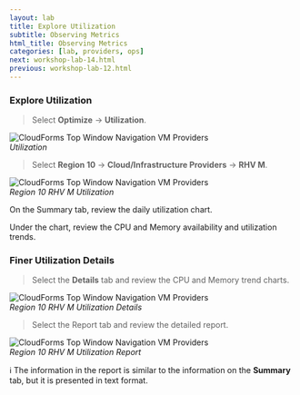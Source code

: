```yaml
---
layout: lab
title: Explore Utilization
subtitle: Observing Metrics
html_title: Observing Metrics
categories: [lab, providers, ops]
next: workshop-lab-14.html
previous: workshop-lab-12.html
---
```


### Explore Utilization

> Select **Optimize** → **Utilization**.

<img alt="CloudForms Top Window Navigation VM Providers" src="{{ site.baseurl }}/www-default/screenshots/cfme-nav-opt-util.png"/><br/>
*Utilization*

> Select **Region 10** → **Cloud/Infrastructure Providers** → **RHV M**.

<img alt="CloudForms Top Window Navigation VM Providers" src="{{ site.baseurl }}/www-default/screenshots/cfme-nav-opt-util-reg10.png"/><br/>
*Region 10 RHV M Utilization*

On the Summary tab, review the daily utilization chart.

Under the chart, review the CPU and Memory availability and utilization trends.

### Finer Utilization Details

> Select the **Details** tab and review the CPU and Memory trend charts.

<img alt="CloudForms Top Window Navigation VM Providers" src="{{ site.baseurl }}/www-default/screenshots/cfme-nav-opt-util-reg10-details.png"/><br/>
*Region 10 RHV M Utilization Details*

> Select the Report tab and review the detailed report.  

<img alt="CloudForms Top Window Navigation VM Providers" src="{{ site.baseurl }}/www-default/screenshots/cfme-nav-opt-util-reg10-report.png"/><br/>
*Region 10 RHV M Utilization Report*

:information_source: The information in the report is similar to the information on the **Summary** tab, but it is presented in text format.
